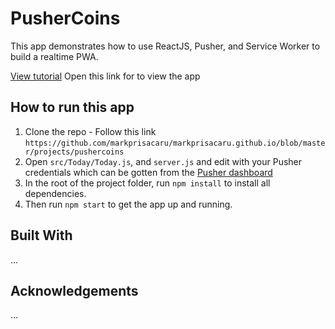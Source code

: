 # PusherCoins

This app demonstrates how to use ReactJS, Pusher, and Service Worker to build a realtime PWA.

[View tutorial](https://pusher.com/tutorials/pwa-react)
Open this link for to view the app


## How to run this app

1. Clone the repo - Follow this link `https://github.com/markprisacaru/markprisacaru.github.io/blob/master/projects/pushercoins`
2. Open `src/Today/Today.js`, and `server.js` and edit with your Pusher credentials which can be gotten from the [Pusher dashboard](https://pusher.com)
3. In the root of the project folder, run `npm install` to install all dependencies.
4. Then run `npm start` to get the app up and running.

## Built With

...

## Acknowledgements

...
